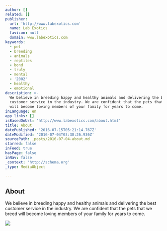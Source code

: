 ```yaml
---
author: []
related: []
publisher:
  url: 'http://www.labexotics.com'
  name: Lab Exotics
  favicon: null
  domain: www.labexotics.com
keywords:
  - pet
  - breeding
  - animals
  - reptiles
  - bond
  - truly
  - mental
  - '2002'
  - healthy
  - emotional
description: >-
  We believe in breeding happy and healthy animals and delivering the best
  customer service in the industry. We are confident that the pets that we breed
  will become loving members of your family for years to come.
inLanguage: en
app_links: []
isBasedOnUrl: 'http://www.labexotics.com/about.html'
title: About
datePublished: '2016-07-15T05:21:14.767Z'
dateModified: '2016-07-04T03:38:26.936Z'
sourcePath: _posts/2016-07-04-about.md
starred: false
inFeed: true
hasPage: false
inNav: false
_context: 'http://schema.org'
_type: MediaObject

---
```

<article style=""><h1>About</h1><p>We believe in breeding happy and healthy animals and delivering the best customer service in the industry. We are confident that the pets that we breed will become loving members of your family for years to come.</p><img src="http://nebula.wsimg.com/caf6631ddd517c44c499dba032f7931b?AccessKeyId=CE5A23B340A8064E64C8&amp;disposition=0&amp;alloworigin=1" /></article>